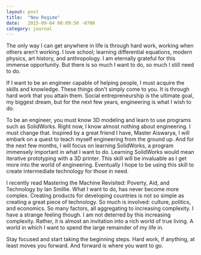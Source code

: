 ```yaml
---
layout: post
title:  "New Regime"
date:   2015-09-04 00:09:50 -0700
category: journal
---
```


The only way I can get anywhere in life is through hard work, working when others aren't working. I love school; learning differential equations, modern physics, art history, and anthropology. I am eternally grateful for this immense opportunity. But there is so much I want to do, so much I still need to do. 

If I want to be an engineer capable of helping people, I must acquire the skills and knowledge. These things don't simply come to you. It is through hard work that you attain them. Social entrepreneurship is the ultimate goal, my biggest dream, but for the next few years, engineering is what I wish to do. 

To be an engineer, you must know 3D modeling and learn to use programs such as SolidWorks. Right now, I know almost nothing about engineering. I must change that. Inspired by a great friend I have, Master Aiswarya, I will embark on a quest to teach myself engineering from the ground up. And for the next few months, I will focus on learning SolidWorks, a program immensely important in what I want to do. Learning SolidWorks would mean iterative prototyping with a 3D printer. This skill will be invaluable as I get more into the world of engineering. Eventually I hope to be using this skill to create intermediate technology for those in need. 

I recently read Mastering the Machine Revisited: Poverty, Aid, and Technology by Ian Smillie. What I want to do, has never become more complex. Creating products for developing countries is not so simple as creating a great piece of technology. So much is involved: culture, politics, and economics. So many factors, all aggregating to increasing complexity. I have a strange feeling though. I am not deterred by this increasing complexity. Rather, it is almost an invitation into a rich world of true living. A world in which I want to spend the large remainder of my life in. 

Stay focused and start taking the beginning steps. Hard work, if anything, at least moves you forward. And forward is where you want to go.